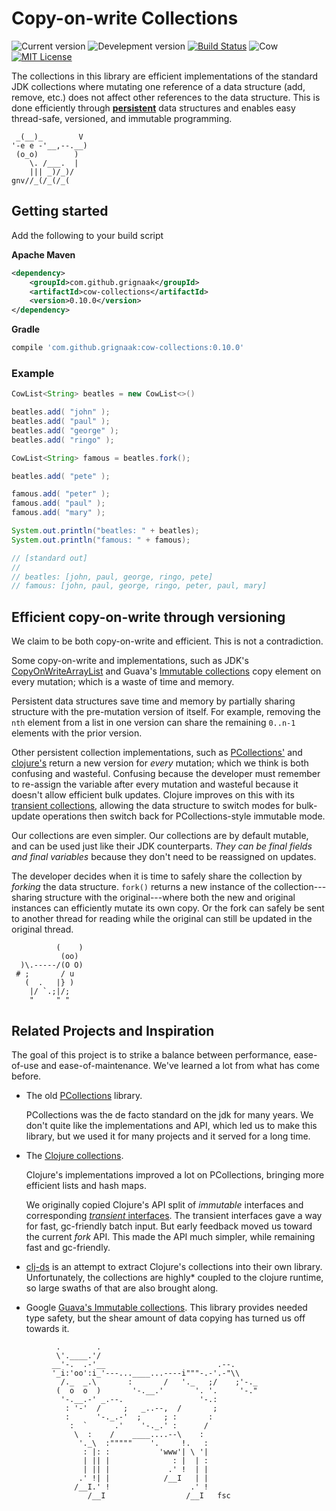 # Copy-on-write Collections

![Current version][version-img]
![Develepment version][snap-version-img]
[![Build Status][travis-img]][travis-url]
![Cow][cow-image]
[![MIT License][license-image]][license-url]


The collections in this library are efficient implementations of the
standard JDK collections where mutating one reference of a data
structure (add, remove, etc.) does not affect other references to the
data structure. This is done efficiently through
**[persistent][wiki-colls]** data structures and enables easy
thread-safe, versioned, and immutable programming.

```text
 _(__)_        V
'-e e -'__,--.__)
 (o_o)        )
    \. /___.  |
    ||| _)/_)/
gnv//_(/_(/_(
```

## Getting started

Add the following to your build script

**Apache Maven**

```xml
<dependency>
    <groupId>com.github.grignaak</groupId>
    <artifactId>cow-collections</artifactId>
    <version>0.10.0</version>
</dependency>
```

**Gradle**

```groovy
compile 'com.github.grignaak:cow-collections:0.10.0'
```

### Example

```java
CowList<String> beatles = new CowList<>()

beatles.add( "john" );
beatles.add( "paul" );
beatles.add( "george" );
beatles.add( "ringo" );

CowList<String> famous = beatles.fork();

beatles.add( "pete" );

famous.add( "peter" );
famous.add( "paul" );
famous.add( "mary" );

System.out.println("beatles: " + beatles);
System.out.println("famous: " + famous);

// [standard out]
//
// beatles: [john, paul, george, ringo, pete]
// famous: [john, paul, george, ringo, peter, paul, mary]
```

## Efficient copy-on-write through versioning

We claim to be both copy-on-write and efficient. This is not a
contradiction.

Some copy-on-write and implementations, such as JDK's
[CopyOnWriteArrayList][jdk-cowlist] and Guava's [Immutable
collections][guava-colls] copy element on every mutation; which is a
waste of time and memory.

Persistent data structures save time and memory by partially sharing
structure with the pre-mutation version of itself. For example, removing
the `nth` element from a list in one version can share the remaining
`0..n-1` elements with the prior version.

Other persistent collection implementations, such as
[PCollections'][p-colls] and [clojure's][clojure-colls] return a new
version for *every* mutation; which we think is both confusing and
wasteful. Confusing because the developer must remember to re-assign the
variable after every mutation and wasteful because it doesn't allow
efficient bulk updates. Clojure improves on this with its [transient
collections][clojure-trans], allowing the data structure to switch modes
for bulk-update operations then switch back for PCollections-style
immutable mode.

Our collections are even simpler. Our collections are by default
mutable, and can be used just like their JDK counterparts. *They can be
final fields and final variables* because they don't need to be
reassigned on updates.

The developer decides when it is time to safely share the collection by
*forking* the data structure. `fork()` returns a new instance of the
collection---sharing structure with the original---where both the new
and original instances can efficiently mutate its own copy. Or the fork
can safely be sent to another thread for reading while the original can
still be updated in the original thread.

```text
          (    )
           (oo)
  )\.-----/(O O)
 # ;       / u
   (  .   |} )
    |/ `.;|/;
    "     " "
```

## Related Projects and Inspiration

The goal of this project is to strike a balance between performance,
ease-of-use and ease-of-maintenance. We've learned a lot from what has
come before.

* The old [PCollections][p-colls] library.

  PCollections was the de facto standard on the jdk for many years. We
  don't quite like the implementations and API, which led us to make
  this library, but we used it for many projects and it served for a
  long time.

* The [Clojure collections][clojure-colls].

  Clojure's implementations improved a lot on PCollections, bringing
  more efficient lists and hash maps.

  We originally copied Clojure's API split of *immutable* interfaces and
  corresponding [*transient* interfaces][clojure-trans]. The transient
  interfaces gave a way for fast, gc-friendly batch input. But early
  feedback moved us toward the current *fork* API. This made the API
  much simpler, while remaining fast and gc-friendly.

* [clj-ds][clj-ds] is an attempt to extract Clojure's collections into
  their own library. Unfortunately, the collections are highly* coupled
  to the clojure runtime, so large swaths of that are also brought
  along.

* Google [Guava's Immutable collections][guava-colls]. This library
  provides needed type safety, but the shear amount of data copying has
  turned us off towards it.



```text
          .        .
          \'.____.'/
         __'-.  .-'__                         .--.
         '_i:'oo':i_'---...____...----i"""-.-'.-"\\
           /._  _.\       :       /   '._   ;/    ;'-._
          (  o  o  )       '-.__.'       '. '.     '-."
           '-.__.-' _.--.                 '-.:
            : '-'  /     ;   _..--,  /       ;
            :      '-._.-'  ;     ; :       :
             :  `      .'    '-._.' :      /
              \  :    /    ____....--\    :
               '._\  :"""""    '.     !.   :
                : |: :           'www'| \ '|
                | || |              : |  | :
                | || |             .' !  | |
               .' !| |            /__I   | |
              /__I.' !                  .' !
                 /__I                  /__I   fsc
```

[wiki-colls]:       https://en.wikipedia.org/wiki/Persistent_data_structure
[p-colls]:          https://pcollections.org/
[clojure-colls]:    https://clojure.org/reference/data_structures
[clojure-trans]:    https://clojure.org/reference/transients
[guava-colls]:      https://github.com/google/guava/wiki/ImmutableCollectionsExplained
[clj-ds]:           https://github.com/krukow/clj-ds
[jdk-cowlist]:      https://docs.oracle.com/javase/8/docs/api/java/util/concurrent/CopyOnWriteArrayList.html

[license-image]:          http://img.shields.io/badge/license-MIT-blue.svg
[license-url]:            LICENSE
[cow-image]:              https://img.shields.io/badge/Cow-🐄-eeeeee.svg
[version-img]:            https://img.shields.io/badge/Version-0.9.16_(Beta)-yellow.svg
[snap-version-img]:       https://img.shields.io/badge/Development-0.10.0--SNAPSHOT-yellow.svg

[travis-img]:   https://travis-ci.org/grignaak/cow-collections.svg?branch=master
[travis-url]:   https://travis-ci.org/grignaak/cow-collections